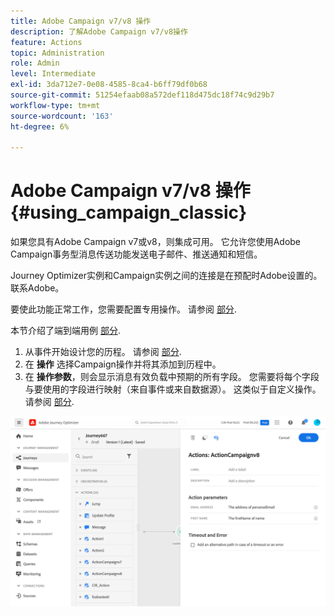 ```yaml
---
title: Adobe Campaign v7/v8 操作
description: 了解Adobe Campaign v7/v8操作
feature: Actions
topic: Administration
role: Admin
level: Intermediate
exl-id: 3da712e7-0e08-4585-8ca4-b6ff79df0b68
source-git-commit: 51254efaab08a572def118d475dc18f74c9d29b7
workflow-type: tm+mt
source-wordcount: '163'
ht-degree: 6%

---
```


# Adobe Campaign v7/v8 操作 {#using_campaign_classic}

如果您具有Adobe Campaign v7或v8，则集成可用。 它允许您使用Adobe Campaign事务型消息传送功能发送电子邮件、推送通知和短信。

Journey Optimizer实例和Campaign实例之间的连接是在预配时Adobe设置的。 联系Adobe。

要使此功能正常工作，您需要配置专用操作。 请参阅 [部分](../action/acc-action.md).

本节介绍了端到端用例 [部分](../building-journeys/campaign-classic-use-case.md).

1. 从事件开始设计您的历程。 请参阅 [部分](../building-journeys/journey.md).
1. 在 **操作** 选择Campaign操作并将其添加到历程中。
1. 在 **操作参数**，则会显示消息有效负载中预期的所有字段。 您需要将每个字段与要使用的字段进行映射（来自事件或来自数据源）。 这类似于自定义操作。 请参阅 [部分](../building-journeys/using-custom-actions.md).

![](../assets/accintegration2.png)
